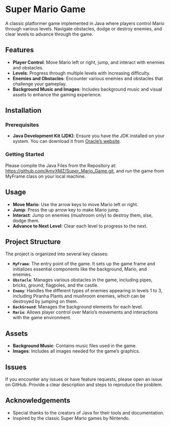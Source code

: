 # Super Mario Game

A classic platformer game implemented in Java where players control Mario through various levels. Navigate obstacles, dodge or destroy enemies, and clear levels to advance through the game.

## Features

- **Player Control**: Move Mario left or right, jump, and interact with enemies and obstacles.
- **Levels**: Progress through multiple levels with increasing difficulty.
- **Enemies and Obstacles**: Encounter various enemies and obstacles that challenge your gameplay.
- **Background Music and Images**: Includes background music and visual assets to enhance the gaming experience.

## Installation

### Prerequisites

- **Java Development Kit (JDK)**: Ensure you have the JDK installed on your system. You can download it from [Oracle’s website](https://www.oracle.com/java/technologies/javase-downloads.html).

### Getting Started

Please compile the Java Files from the Repository at: https://github.com/AmyXMZ/Super_Mario_Game.git, and run the game from MyFrame class on your local machine.

## Usage

- **Move Mario**: Use the arrow keys to move Mario left or right.
- **Jump**: Press the up arrow key to make Mario jump.
- **Interact**: Jump on enemies (mushroom only) to destroy them, slse, dodge them.
- **Advance to Next Level**: Clear each level to progress to the next.

## Project Structure

The project is organized into several key classes:

- **`MyFrame`**: The entry point of the game. It sets up the game frame and initializes essential components like the background, Mario, and enemies.
- **`Obstacle`**: Manages various obstacles in the game, including pipes, bricks, ground, flagpoles, and the castle.
- **`Enemy`**: Handles the different types of enemies appearing in levels 1 to 3, including Piranha Plants and mushroom enemies, which can be destroyed by jumping on them.
- **`BackGround`**: Manages the background elements for each level.
- **`Mario`**: Allows player control over Mario’s movements and interactions with the game environment.

## Assets

- **Background Music**: Contains music files used in the game.
- **Images**: Includes all images needed for the game’s graphics.

## Issues

If you encounter any issues or have feature requests, please open an issue on GitHub. Provide a clear description and steps to reproduce the problem.

## Acknowledgements

- Special thanks to the creators of Java for their tools and documentation.
- Inspired by the classic Super Mario games by Nintendo.

